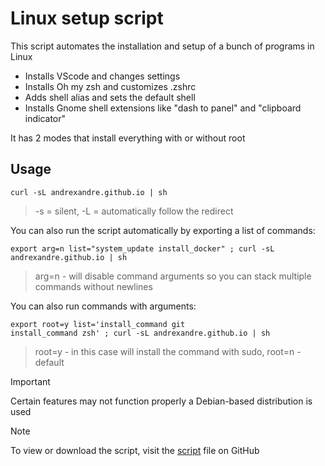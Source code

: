 # Linux setup script

This script automates the installation and setup of a bunch of programs in Linux

- Installs VScode and changes settings
- Installs Oh my zsh and customizes .zshrc
- Adds shell alias and sets the default shell
- Installs Gnome shell extensions like "dash to panel" and "clipboard indicator"

It has 2 modes that install everything with or without root

## Usage

```
curl -sL andrexandre.github.io | sh
```
> -s = silent, -L = automatically follow the redirect

You can also run the script automatically by exporting a list of commands:
```
export arg=n list="system_update install_docker" ; curl -sL andrexandre.github.io | sh
```
> arg=n - will disable command arguments so you can stack multiple commands without newlines

You can also run commands with arguments:
```
export root=y list='install_command git
install_command zsh' ; curl -sL andrexandre.github.io | sh
```
> root=y - in this case will install the command with sudo, root=n - default

> [!IMPORTANT]
> Certain features may not function properly a Debian-based distribution is used

> [!NOTE]
> To view or download the script, visit the [script](script) file on GitHub
